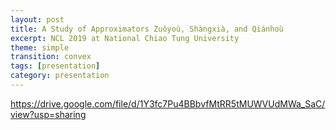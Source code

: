 ```yaml
---
layout: post
title: A Study of Approximators Zuǒyoù, Shàngxià, and Qiánhoù
excerpt: NCL 2019 at National Chiao Tung University
theme: simple
transition: convex
tags: [presentation]
category: presentation
---
```

https://drive.google.com/file/d/1Y3fc7Pu4BBbvfMtRR5tMUWVUdMWa_SaC/view?usp=sharing